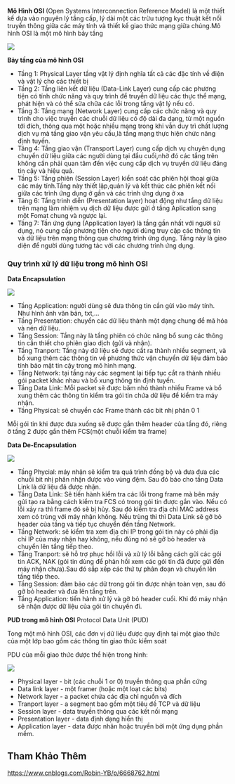 **Mô Hình OSI** (Open Systems Interconnection Reference Model) là một thiết kế dựa vào nguyên lý tầng cấp, lý dải một các trừu tượng kyc thuật kết nối truyền thông giữa các máy tính và thiết kế giao thức mạng giữa chúng.Mô hình OSI là một mô hình bảy tầng

<img src="https://upload.wikimedia.org/wikipedia/commons/thumb/8/8d/OSI_Model_v1.svg/476px-OSI_Model_v1.svg.png">

**Bảy tầng của mô hình OSI**
- Tầng 1: Physical Layer tầng vật lý định nghĩa tất cả các đặc tính về điện và vật lý cho các thiết bị
- Tầng 2: Tầng liên kết dữ liệu (Data-Link Layer) cung cấp các phương tiện có tính chức năng và quy trình để truyền dữ liệu các thực thể mạng, phát hiện và có thể sửa chữa các lỗi trong tầng vật lý nếu có.
- Tầng 3: Tầng mạng (Network Layer) cung cấp các chức năng và quy trình cho việc truyền các chuỗi dữ liệu  có độ dài đa dạng, từ một nguồn tới đích, thông qua một hoặc nhiều mạng trong khi vẫn duy trì chất lượng dịch vụ mà tầng giao vận yêu cầu,là tầng mạng thực hiện chức năng định tuyến.
- Tâng 4: Tầng giao vận (Transport Layer) cung cấp dịch vụ chuyên dụng chuyển dữ liệu giữa các người dùng tại đầu cuối,nhờ đó các tầng trên không cần phải quan tâm đến việc cung cấp dịch vụ truyền dữ liệu đáng tin cậy và hiệu quả.
- Tầng 5: Tầng phiên (Session Layer) kiển soát các phiên hội thoại giữa các máy tính.Tầng này thiết lập,quản lý và kết thúc các phiên kết nối giữa các trình ứng dụng ở gần và các trình ứng dụng ở xa
- Tâng 6: Tầng trình diễn (Presentation layer) hoạt động như tầng dữ liệu trên mạng làm nhiệm vụ dịch dữ liệu được gửi ở tầng Aplication sang một Fomat chung và ngược lại.
- Tầng 7: Tần ứng dụng (Application layer) là tầng gần nhất với người sử dụng, nó cung cấp phương tiện cho người dùng truy cập các thông tin và dữ liệu trên mạng  thông qua chương trình ứng dụng. Tầng này là giao diện để người dùng tương tác với các chương trình ứng dụng.

### Quy trình xử lý dữ liệu trong mô hình OSI

**Data Encapsulation**

<img src="https://i.imgur.com/mTY15UQ.png">

- Tầng Application: người dùng sẽ đưa thông tin cần gửi vào máy tính. Như hình ảnh văn bản, txt,...
- Tầng Presentation: chuyển các dữ liệu thành một dạng chung để mã hóa và nén dữ liệu.
- Tầng Session: Tầng này là tầng phiên có chức năng bổ sung các thông tin cần thiết cho phiên giao dịch (gửi và nhận).
- Tầng Tranport: Tầng này dữ liệu sẽ được cắt ra thành nhiều segment, và bổ xung thêm các thông tin về phương thức vận chuyển dữ liệu đảm bảo tính bảo mật tin cậy trong mô hình mạng.
- Tầng Network: tại tầng này các segment lại tiếp tục cắt ra thành nhiều gói packet khác nhau và bổ xung thông tin định tuyến.
- Tầng Data Link: Mỗi packet sẽ được băm nhỏ thành nhiều Frame và bổ xung thêm các thông tin kiểm tra gói tin chứa dữ liệu để kiểm tra máy nhận.
- Tầng Physical: sẽ chuyển các Frame thành các bit nhị phân 0 1 

Mỗi gói tin khi được đưa xuống sẽ được gắn thêm header của tầng đó, riêng ở tầng 2 được gắn thêm FCS(một chuỗi kiểm tra frame)

**Data De-Encapsulation**

<img src="https://i.imgur.com/GXKBpZn.png">

- Tầng Phycial: máy nhận sẽ kiểm tra quá trình đồng bộ và đưa  đưa các chuỗi bit nhị phân nhận được vào vùng đệm. Sau đó báo cho tầng Data Link là dữ liệu đã được nhận.
- Tầng Data Link: Sẽ tiến hành kiểm tra các lỗi trong frame mà bên máy gửi tạo ra bằng cách kiểm tra FCS có trong gói tin được gắn vào. Nếu có lỗi xảy ra  thì frame đó sẽ bị hủy. Sau đó kiểm tra địa chỉ MAC address xem có trùng với máy nhận không. Nếu trùng thì thì Data Link sẽ gỡ bỏ header của tầng và tiếp tục chuyển đến  tầng Network.
- Tầng Network: sẽ kiểm tra xem địa chỉ IP trong gói tin này có phải địa chỉ IP của máy nhận hay không, nếu đúng nó sẽ gỡ bỏ header và chuyển lên tầng tiếp theo.
- Tầng Tranport:  sẽ hỗ trợ phục hồi lỗi và xử lý lỗi bằng cách gửi các gói tin ACK, NAK (gói tin dùng để phản hồi xem các gói tin đã được gửi đến máy nhận chưa).Sau đó sắp xếp các thứ tự phân đoạn và chuyển lên tầng tiếp theo.
- Tầng Session: đảm bảo các dữ trong gói tin được nhận toàn vẹn, sau đó gỡ bỏ header và đưa lên tầng trên.
- Tầng Application: tiến hành xử lý và gỡ bỏ header cuối. Khi đó máy nhận sẽ nhận được dữ liệu của gói tin chuyền đi.

**PUD trong mô hình OSI** Protocol Data Unit (PUD)

Tong một mô hình OSI, các đơn vị dữ liệu được quy định tại một giao thức của một lớp bao gồm các thông tin giao thức kiểm soát

PDU của mỗi giao thức được thể hiện trong hình:

<img src="https://i.imgur.com/KZ18hcw.png">

- Physical layer - bit (các chuỗi 1 or 0) truyền thông qua phần cứng
- Data link layer - một framer (hoặc một loạt các bits)
- Network layer - a packet chứa các địa chỉ nguồn và đích
- Tranport layer - a segment bao gồm một tiêu đề TCP và dữ liệu
- Session layer - data truyền thông qua các kết nối mạng
- Presentation layer - data định dạng hiển thị
- Application layer - data được nhân hoặc truyền bởi một ứng dụng phần mềm.

## Tham Khảo Thêm

https://www.cnblogs.com/Robin-YB/p/6668762.html
